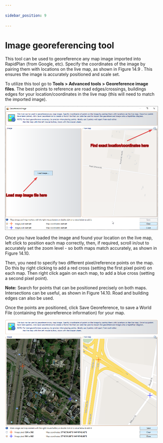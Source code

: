 ```yaml
---

sidebar_position: 9

---
```

# Image georeferencing tool
This tool can be used to georeference any map image imported into RapidPlan (from Google, etc). Specify the coordinates of the image by pairing them with locations on the live map, as shown in Figure 14.9 . This ensures the image is accurately positioned and scale set.

To utilize this tool go to **Tools > Advanced tools > Georeference image files**. The best points to reference are road edges/crossings, buildings edges for your location/coordinates in the live map (this will need to match the imported image).

![Loading_image](./assets/Loading_image.png)

Once you have loaded the image and found your location on the live map, left click to position each map correctly, then, if required, scroll in/out to accurately set the zoom level - so both maps match accurately, as shown in Figure 14.10.

Then, you need to specify two different pixel/reference points on the map. Do this by right clicking to add a red cross (setting the first pixel point) on each map. Then right click again on each map, to add a blue cross (setting a second pixel point). 

**Note:** Search for points that can be positioned precisely on both maps. Intersections can be useful, as shown in Figure 14.10. Road and building edges can also be used. 

Once the points are positioned, click Save Georeference, to save a World File  (containing the georeference information) for your map.

![Georeferencing_image](./assets/Georeferencing_image.png)